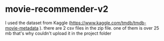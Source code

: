 # movie-recommender-v2

I used the dataset from Kaggle (https://www.kaggle.com/tmdb/tmdb-movie-metadata ). there are 2 csv files in the zip file. one of them is over 25 mb that's why couldn't upload it in the project folder
